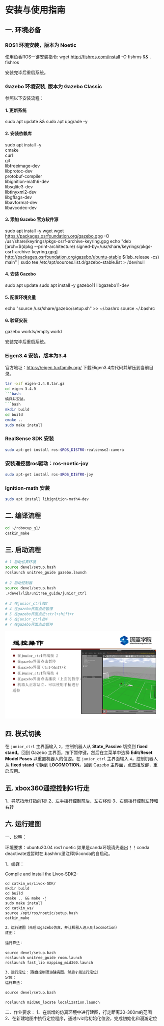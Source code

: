 # 安装与使用指南

## 一. 环境必备

### ROS1 环境安装，版本为 Noetic

使用鱼香ROS一键安装指令:
wget <http://fishros.com/install> -O fishros && . fishros

安装完毕后重启系统。

### Gazebo 环境安装, 版本为 Gazebo Classic

参照以下安装流程：

#### 1. 更新系统

sudo apt update && sudo apt upgrade -y

#### 2. 安装依赖库

sudo apt install -y \
    cmake \
    curl \
    git \
    libfreeimage-dev \
    libprotoc-dev \
    protobuf-compiler \
    libignition-math6-dev \
    libsqlite3-dev \
    libtinyxml2-dev \
    libgflags-dev \
    libavformat-dev \
    libavcodec-dev

#### 3. 添加 Gazebo 官方软件源

sudo apt install -y wget
wget <https://packages.osrfoundation.org/gazebo.gpg> -O /usr/share/keyrings/pkgs-osrf-archive-keyring.gpg
echo "deb [arch=$(dpkg --print-architecture) signed-by=/usr/share/keyrings/pkgs-osrf-archive-keyring.gpg] http://packages.osrfoundation.org/gazebo/ubuntu-stable $(lsb_release -cs) main" | sudo tee /etc/apt/sources.list.d/gazebo-stable.list > /dev/null

#### 4. 安装 Gazebo

sudo apt update
sudo apt install -y gazebo11 libgazebo11-dev

#### 5. 配置环境变量

echo "source /usr/share/gazebo/setup.sh" >> ~/.bashrc
source ~/.bashrc

#### 6. 验证安装

gazebo worlds/empty.world

安装完毕后重启系统。

### Eigen3.4 安装，版本为3.4

官方地址：<https://eigen.tuxfamily.org/>
下载Eligen3.4库代码并解压到当前目录。

```bash
tar -xzf eigen-3.4.0.tar.gz
cd eigen-3.4.0
```bash
编译并安装。
```bash
mkdir build
cd build
cmake ..
sudo make install
```

### RealSense SDK 安装

```bash
sudo apt-get install ros-$ROS_DISTRO-realsense2-camera
```

### 安装遥控器ros驱动：ros-noetic-joy

```bash
sudo apt-get install ros-$ROS_DISTRO-joy
```

### Ignition-math 安装

```bash
sudo apt install libignition-math4-dev
```

## 二. 编译流程

```bash
cd ~/robocup_g1/
catkin_make
```

## 三. 启动流程

```bash
# 1 启动仿真环境
source devel/setup.bash
roslaunch unitree_guide gazebo.launch

# 2 启动控制器
source devel/setup.bash
./devel/lib/unitree_guide/junior_ctrl 

# 3 在junior_ctrl按2
# 4 在gazebo界面点击暂停
# 5 在gazebo界面点击:ctrl+shift+r
# 6 在junior_ctrl按4
# 7 在gazebo界面点击暂停
```

![alt text](../../data/img/robocup_g1.jpg)

## 四. 模式切换

在 `junior_ctrl` 主界面输入 `2`，控制机器人从 **State_Passive** 切换到 **fixed stand**。回到 Gazebo 主界面，按下暂停键，然后在主菜单中选择 **Edit/Reset Model Poses** 以重置机器人的位姿。在 `junior_ctrl` 主界面输入 `4`，控制机器人从 **fixed stand** 切换到 **LOCOMOTION**。回到 Gazebo 主界面，点击播放键，重启应用。

## 五. xbox360遥控控制G1行走

1、导航指示灯指向1亮
2、左手摇杆控制前后、左右移动
3、右侧摇杆控制左转和右转

## 六. 运行建图

一、说明：

环境要求：ubuntu20.04 ros1 noetic
如果是canda环境请先退出！！conda deactivate或暂时在.bashhrc里注释掉conda的自启动。

1、编译：

 Compile and install the Livox-SDK2:

```shell
cd catkin_ws/Livox-SDK/
mkdir build
cd build
cmake .. && make -j
sudo make install
cd catkin_ws/
source /opt/ros/noetic/setup.bash
catkin_make
```

```shell
2、运行建图（先启动gazebo仿真，并让机器人进入到locomotion）
建图：

运行算法：

source devel/setup.bash
roslaunch unitree_guide room.launch
roslaunch fast_lio mapping_mid360.launch
```

```shell
3、运行定位：（键盘控制漫游建完图，然后才能进行定位）
定位：
运行算法：

source devel/setup.bash

roslaunch mid360_locate localization.launch
```

二、作业要求：
1、在新增的仿真环境中进行建图，行走距离30-300m的范围
2、在新建地图中执行定位程序，通过rviz给初始化位姿，完成初始化和漫游定位
